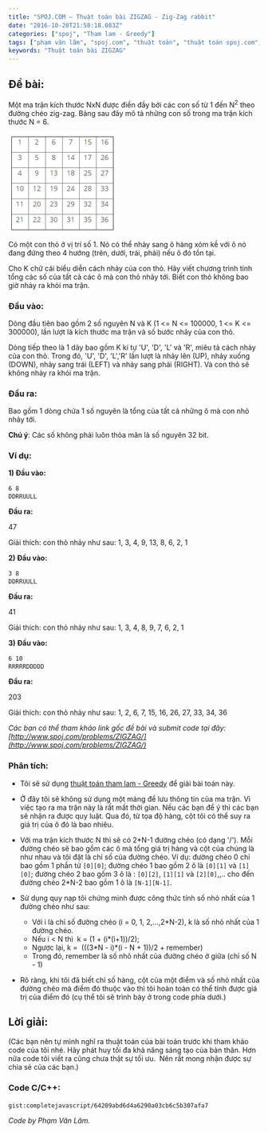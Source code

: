 ```yaml
---
title: "SPOJ.COM – Thuật toán bài ZIGZAG - Zig-Zag rabbit"
date: "2016-10-20T21:58:18.083Z"
categories: ["spoj", "Tham lam - Greedy"]
tags: ["phạm văn lâm", "spoj.com", "thuật toán", "thuật toán spoj.com", "tham lam greedy"]
keywords: "Thuật toán bài ZIGZAG"
---
```


## Đề bài:

Một ma trận kích thước NxN được điền đầy bởi các con số từ 1 đến N<sup>2</sup> theo đường chéo zig-zag. Bảng sau đây mô tả những con số trong ma trận kích thước N = 6. 

![zigzag-rabbit-spoj-com-thuattoan-phamvanlam-com](zigzag-rabbit-spoj-com-thuattoan-phamvanlam-com.png) 

Có một con thỏ ở vị trí số 1\. Nó có thể nhảy sang ô hàng xóm kề với ô nó đang đứng theo 4 hướng (trên, dưới, trái, phải) nếu ô đó tồn tại. 

Cho K chữ cái biểu diễn cách nhảy của con thỏ. Hãy viết chương trình tính tổng các số của tất cả các ô mà con thỏ nhảy tới. Biết con thỏ không bao giờ nhảy ra khỏi ma trận.

### Đầu vào:

Dòng đầu tiên bao gồm 2 số nguyên N và K (1 <= N <= 100000, 1 <= K <= 300000), lần lượt là kích thước ma trận và số bước nhảy của con thỏ. 

Dòng tiếp theo là 1 dãy bao gồm K kí tự 'U', 'D', 'L' và 'R', miêu tả cách nhảy của con thỏ. Trong đó, 'U', 'D', 'L','R' lần lượt là nhảy lên (UP), nhảy xuống (DOWN), nhảy sang trái (LEFT) và nhảy sang phải (RIGHT). Và con thỏ sẽ không nhảy ra khỏi ma trận.

### Đầu ra:

Bao gồm 1 dòng chứa 1 số nguyên là tổng của tất cả những ô mà con nhỏ nhảy tới. 

**Chú ý**: Các số không phải luôn thỏa mãn là số nguyên 32 bit.

### **Ví dụ:**

**1) Đầu vào:** 

```
6 8 
DDRRUULL
``` 

**Đầu ra:** 

47 

Giải thích: con thỏ nhảy như sau: 1, 3, 4, 9, 13, 8, 6, 2, 1 

**2) Đầu vào:** 

```
3 8 
DDRRUULL
```

**Đầu ra:**

41 

Giải thích: con thỏ nhảy như sau: 1, 3, 4, 8, 9, 7, 6, 2, 1 

**3) Đầu vào:**

```
6 10 
RRRRRDDDDD
``` 

**Đầu ra:** 

203 

Giải thích: con thỏ nhảy như sau: 1, 2, 6, 7, 15, 16, 26, 27, 33, 34, 36 

_Các bạn có thể tham khảo link gốc đề bài và submit code tại đây: [http://www.spoj.com/problems/ZIGZAG/](http://www.spoj.com/problems/ZIGZAG/)_

### Phân tích:

  * Tôi sẽ sử dụng [thuật toán tham lam - Greedy](/category/tham-lam-greedy/) để giải bài toán này. 
  
  * Ở đây tôi sẽ không sử dụng một mảng để lưu thông tin của ma trận. Vì việc tạo ra ma trận này là rất mất thời gian. Nếu các bạn để ý thì các bạn sẽ nhận ra được quy luật. Qua đó, từ tọa độ hàng, cột tôi có thể suy ra giá trị của ô đó là bao nhiêu. 
  
  * Với ma trận kích thước N thì sẽ có 2\*N-1 đường chéo (có dạng '/'). Mỗi đường chéo sẽ bao gồm các ô mà tổng giá trị hàng và cột của chúng là như nhau và tôi đặt là chỉ số của đường chéo. Ví dụ: đường chéo 0 chỉ bao gồm 1 phần tử ```[0][0]```; đường chéo 1 bao gồm 2 ô là ```[0][1]``` và ```[1][0]```; đường chéo 2 bao gồm 3 ô là : ```[0][2]```, ```[1][1]``` và ```[2][0]```,,.. cho đến đường chéo 2\*N-2 bao gồm 1 ô là ```[N-1][N-1]```. 
  
  * Sử dụng quy nạp tôi chứng minh được công thức tính số nhỏ nhất của 1 đường chéo như sau: 
  
    * Với i là chỉ số đường chéo (i = 0, 1, 2,...,2\*N-2), k là số nhỏ nhất của 1 đường chéo. 
    * Nếu i < N thì  k = (1 + (i\*(i+1))/2); 
    * Ngược lại, k =  (((3\*N - i)\*(i - N + 1))/2 + remember) 
    * Trong đó, remember là số nhỏ nhất của đường chéo ở giữa (chỉ số N - 1) 
  
  * Rõ ràng, khi tôi đã biết chỉ số hàng, cột của một điểm và số nhỏ nhất của đường chéo mà điểm đó thuộc vào thì tôi hoàn toàn có thể tính được giá trị của điểm đó (cụ thể tôi sẽ trình bày ở trong code phía dưới.)

## Lời giải:

(Các bạn nên tự mình nghĩ ra thuật toán của bài toán trước khi tham khảo code của tôi nhé. Hãy phát huy tối đa khả năng sáng tạo của bản thân. Hơn nữa code tôi viết ra cũng chưa thật sự tối ưu.  Nên rất mong nhận được sự chia sẻ của các bạn.)

### Code C/C++:

`gist:completejavascript/64209abd6d4a6290a03cb6c5b307afa7`

_Code by Phạm Văn Lâm._